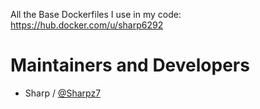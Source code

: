 All the Base Dockerfiles I use in my code: https://hub.docker.com/u/sharp6292

Maintainers and Developers
==========

-   Sharp / [@Sharpz7](https://github.com/Sharpz7)

